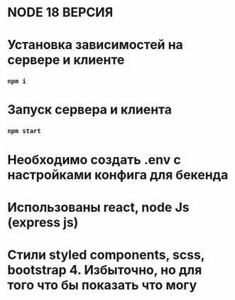 # NODE 18 ВЕРСИЯ

# Установка зависимостей на сервере и клиенте 

### `npm i`

# Запуск сервера и клиента

### `npm start`

# Необходимо создать .env с настройками конфига для бекенда

# Использованы react, node Js (express js)
# Стили styled components, scss, bootstrap 4. Избыточно, но для того что бы показать что могу